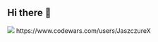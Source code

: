 ## Hi there 👋
<img src="https://www.codewars.com/users/JaszczureX/badges/large">
https://www.codewars.com/users/JaszczureX
